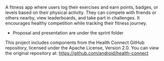 A fitness app where users log their exercises and earn points, badges, or levels based on their physical activity. They can compete with friends or others nearby, view leaderboards, and take part in challenges. It encourages healthy competition while tracking their fitness journey.

- Proposal and presentation are under the sprint folder

This project includes components from the Health Connect GitHub repository, licensed under the Apache License, Version 2.0.
You can view the original repository at: https://github.com/android/health-connect
